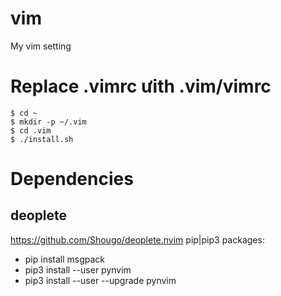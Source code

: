 # vim
My vim setting

# Replace .vimrc ưith .vim/vimrc
```
$ cd ~
$ mkdir -p ~/.vim
$ cd .vim
$ ./install.sh
```

# Dependencies
## deoplete
https://github.com/Shougo/deoplete.nvim
pip|pip3 packages:
- pip install msgpack
- pip3 install --user pynvim
- pip3 install --user --upgrade pynvim